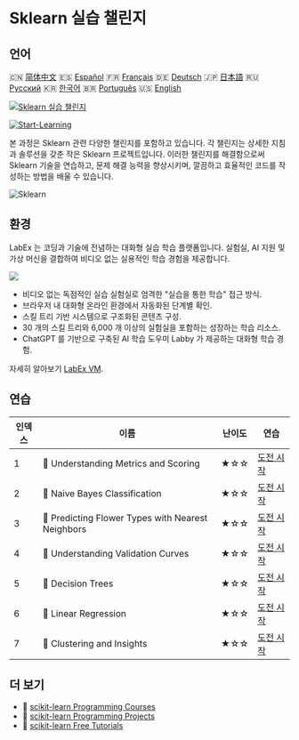 # Sklearn 실습 챌린지

## 언어

🇨🇳 [简体中文](README_zh.md) 🇪🇸 [Español](README_es.md) 🇫🇷 [Français](README_fr.md) 🇩🇪 [Deutsch](README_de.md) 🇯🇵 [日本語](README_ja.md) 🇷🇺 [Русский](README_ru.md) 🇰🇷 [한국어](README_ko.md) 🇧🇷 [Português](README_pt.md) 🇺🇸 [English](README.md) 

[![Sklearn 실습 챌린지](https://cover-creator.labex.io/sklearn-practice-challenges.png?lang=ko)](https://labex.io/ko/courses/sklearn-practice-challenges)

[![Start-Learning](https://img.shields.io/badge/Start-Learning-whitesmoke?style=for-the-badge)](https://labex.io/ko/courses/sklearn-practice-challenges)

본 과정은 Sklearn 관련 다양한 챌린지를 포함하고 있습니다. 각 챌린지는 상세한 지침과 솔루션을 갖춘 작은 Sklearn 프로젝트입니다. 이러한 챌린지를 해결함으로써 Sklearn 기술을 연습하고, 문제 해결 능력을 향상시키며, 깔끔하고 효율적인 코드를 작성하는 방법을 배울 수 있습니다.

![Sklearn](https://img.shields.io/badge/Sklearn-whitesmoke?style=for-the-badge&logo=sklearn)


## 환경

LabEx 는 코딩과 기술에 전념하는 대화형 실습 학습 플랫폼입니다. 실험실, AI 지원 및 가상 머신을 결합하여 비디오 없는 실용적인 학습 경험을 제공합니다.

![](https://tutorial-screenshot.getvm.io/images/vm-1725247253.png)

- 비디오 없는 독점적인 실습 실험실로 엄격한 "실습을 통한 학습" 접근 방식.
- 브라우저 내 대화형 온라인 환경에서 자동화된 단계별 확인.
- 스킬 트리 기반 시스템으로 구조화된 콘텐츠 구성.
- 30 개의 스킬 트리와 6,000 개 이상의 실험실을 포함하는 성장하는 학습 리소스.
- ChatGPT 를 기반으로 구축된 AI 학습 도우미 Labby 가 제공하는 대화형 학습 경험.

자세히 알아보기 [LabEx VM](https://support.labex.io/using-labex/virtual-machine).

## 연습

|   인덱스 | 이름                                              | 난이도   | 연습                                                                                                                           |
|----------|---------------------------------------------------|----------|--------------------------------------------------------------------------------------------------------------------------------|
|        1 | 🎯 Understanding Metrics and Scoring              | ★☆☆      | <a target='_blank' href='https://labex.io/ko/labs/python-understanding-metrics-and-scoring-185172'>도전 시작</a>               |
|        2 | 🎯 Naive Bayes Classification                     | ★☆☆      | <a target='_blank' href='https://labex.io/ko/labs/python-naive-bayes-classification-250427'>도전 시작</a>                      |
|        3 | 🎯 Predicting Flower Types with Nearest Neighbors | ★☆☆      | <a target='_blank' href='https://labex.io/ko/labs/sklearn-predicting-flower-types-with-nearest-neighbors-256147'>도전 시작</a> |
|        4 | 🎯 Understanding Validation Curves                | ★☆☆      | <a target='_blank' href='https://labex.io/ko/labs/python-understanding-validation-curves-106940'>도전 시작</a>                 |
|        5 | 🎯 Decision Trees                                 | ★☆☆      | <a target='_blank' href='https://labex.io/ko/labs/python-decision-trees-92597'>도전 시작</a>                                   |
|        6 | 🎯 Linear Regression                              | ★☆☆      | <a target='_blank' href='https://labex.io/ko/labs/python-linear-regression-185171'>도전 시작</a>                               |
|        7 | 🎯 Clustering and Insights                        | ★☆☆      | <a target='_blank' href='https://labex.io/ko/labs/python-clustering-and-insights-198286'>도전 시작</a>                         |

## 더 보기

- 🔗 [scikit-learn Programming Courses](https://github.com/labex-labs/awesome-programming-courses)
- 🔗 [scikit-learn Programming Projects](https://github.com/labex-labs/awesome-programming-projects)
- 🔗 [scikit-learn Free Tutorials](https://github.com/labex-labs/sklearn-free-tutorials)

